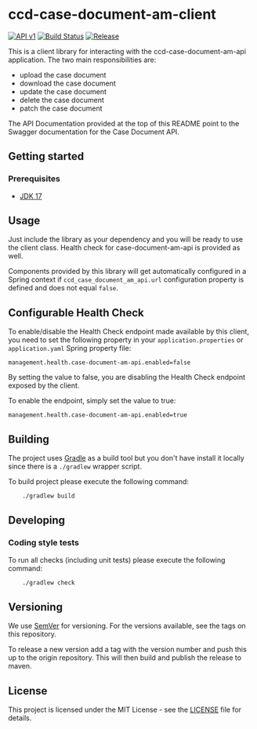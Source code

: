 # ccd-case-document-am-client

[![API v1](https://img.shields.io/badge/API%20Docs-v1-e140ad.svg)](https://hmcts.github.io/reform-api-docs/swagger.html?url=https://hmcts.github.io/reform-api-docs/specs/ccd-case-document-am-api.json)
[![Build Status](https://travis-ci.com/hmcts/ccd-case-document-am-client.svg?branch=master)](https://travis-ci.com/hmcts/ccd-case-document-am-client)
[![Release](https://jitpack.io/v/hmcts/ccd-case-document-am-client.svg)](https://jitpack.io/#hmcts/ccd-case-document-am-client)

This is a client library for interacting with the ccd-case-document-am-api application. The two main responsibilities are:
 - upload the case document
 - download the case document
 - update the case document
 - delete the case document
 - patch the case document

The API Documentation provided at the top of this README point to the Swagger documentation for the Case Document API.
## Getting started

### Prerequisites

- [JDK 17](https://www.oracle.com/java)

## Usage

Just include the library as your dependency and you will be ready to use the client class. Health check for case-document-am-api is provided as well.

Components provided by this library will get automatically configured in a Spring context if `ccd_case_document_am_api.url` configuration property is defined and does not equal `false`.

## Configurable Health Check
To enable/disable the Health Check endpoint made available by this client, you need to set the following property in your `application.properties` or `application.yaml` Spring property file:
```
management.health.case-document-am-api.enabled=false
```
By setting the value to false, you are disabling the Health Check endpoint exposed by the client.

To enable the endpoint, simply set the value to true:
```
management.health.case-document-am-api.enabled=true
```

## Building

The project uses [Gradle](https://gradle.org) as a build tool but you don't have install it locally since there is a
`./gradlew` wrapper script.

To build project please execute the following command:

```bash
    ./gradlew build
```

## Developing

### Coding style tests

To run all checks (including unit tests) please execute the following command:

```bash
    ./gradlew check
```

## Versioning

We use [SemVer](http://semver.org/) for versioning.
For the versions available, see the tags on this repository.

To release a new version add a tag with the version number and push this up to the origin repository. This will then
build and publish the release to maven.

## License

This project is licensed under the MIT License - see the [LICENSE](LICENSE.md) file for details.
